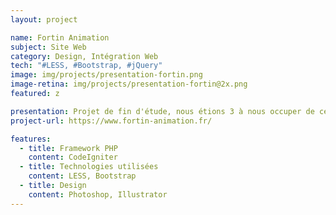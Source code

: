 ```yaml
---
layout: project

name: Fortin Animation
subject: Site Web
category: Design, Intégration Web
tech: "#LESS, #Bootstrap, #jQuery"
image: img/projects/presentation-fortin.png
image-retina: img/projects/presentation-fortin@2x.png
featured: z

presentation: Projet de fin d'étude, nous étions 3 à nous occuper de ce projet pour un Client (M. Fortin) qui voulait refaire son site Web. Je me suis occupé de la partie Front-End ainsi que le Design pour m'aider dans mon intégration.
project-url: https://www.fortin-animation.fr/

features:
  - title: Framework PHP
    content: CodeIgniter
  - title: Technologies utilisées
    content: LESS, Bootstrap
  - title: Design
    content: Photoshop, Illustrator
---
```

